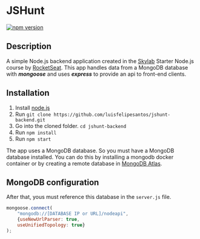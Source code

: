 # JSHunt

[![npm version](https://badge.fury.io/js/node.svg)](https://badge.fury.io/js/node)

## Description

A simple Node.js backend application created in the [Skylab](https://skylab.rocketseat.com.br) Starter Node.js course by [RocketSeat](https://rocketseat.com.br/). This app handles data from a MongoDB database with ***mongoose*** and uses ***express*** to provide an api to front-end clients.

## Installation

1. Install [node.js](https://nodejs.org/en/)
2. Run `git clone https://github.com/luisfelipesantos/jshunt-backend.git`
3. Go into the cloned folder. `cd jshunt-backend`
4. Run `npm install`
5. Run `npm start`

The app uses a MongoDB database. So you must have a MongoDB database installed. You can do this by installing a mongodb docker container or by creating a remote database in [MongoDB Atlas](https://www.mongodb.com/cloud/atlas). 

## MongoDB configuration

After that, yous must reference this database in the `server.js` file.

```javascript
mongoose.connect(
    "mongodb://[DATABASE IP or URL]/nodeapi", 
    {useNewUrlParser: true, 
    useUnifiedTopology: true}
);
```
